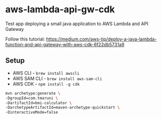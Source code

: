 # aws-lambda-api-gw-cdk

Test app deploying a small java application to AWS Lambda and API Gateway

Follow this tutorial: https://medium.com/aws-tip/deploy-a-java-lambda-function-and-api-gateway-with-aws-cdk-6f22db5731a9

## Setup

- AWS CLI - `brew install awscli`
- AWS SAM CLI - `brew install aws-sam-cli`
- AWS CDK - `npm install -g cdk`

```bash
mvn archetype:generate \
-DgroupId=com.tmaruni \
-DartifactId=bmi-calculator \
-DarchetypeArtifactId=maven-archetype-quickstart \
-DinteractiveMode=false
```
